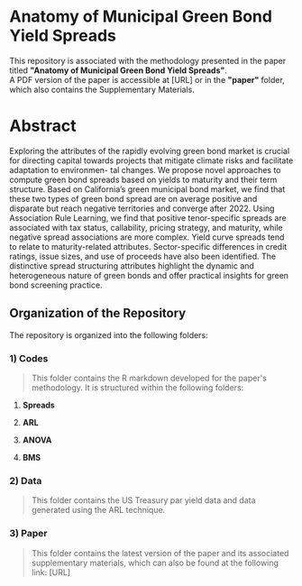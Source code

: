 # Anatomy of Municipal Green Bond Yield Spreads
This repository is associated with the methodology presented in the paper titled **"Anatomy of Municipal Green Bond Yield Spreads"**.  
A PDF version of the paper is accessible at [URL] or in the **"paper"** folder, which also contains the Supplementary Materials.
# Abstract
Exploring the attributes of the rapidly evolving green bond market is crucial for directing
capital towards projects that mitigate climate risks and facilitate adaptation to environmen-
tal changes. We propose novel approaches to compute green bond spreads based on yields
to maturity and their term structure. Based on California’s green municipal bond market,
we find that these two types of green bond spread are on average positive and disparate
but reach negative territories and converge after 2022. Using Association Rule Learning, we
find that positive tenor-specific spreads are associated with tax status, callability, pricing
strategy, and maturity, while negative spread associations are more complex. Yield curve
spreads tend to relate to maturity-related attributes. Sector-specific differences in credit
ratings, issue sizes, and use of proceeds have also been identified. The distinctive spread
structuring attributes highlight the dynamic and heterogeneous nature of green bonds and
offer practical insights for green bond screening practice.

## Organization of the Repository

The repository is organized into the following folders:

### 1) Codes

> This folder contains the R markdown developed for the paper's methodology. It is structured within the following folders:

1. **Spreads**  
   

2. **ARL**  
   

3. **ANOVA**  
   

4. **BMS**  
   


### 2) Data
> This folder contains the US Treasury par yield data and data generated using the ARL technique. 
### 3) Paper
> This folder contains the latest version of the paper and its associated supplementary materials, which can also be found at the following link:
> [URL] 








